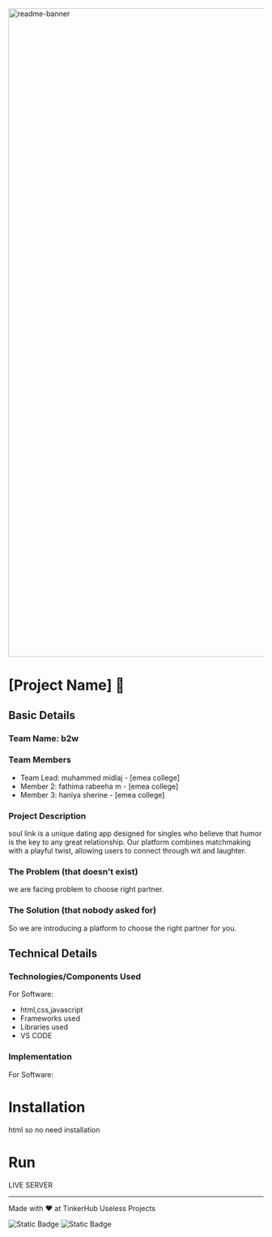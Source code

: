 <img width="1280" alt="readme-banner" src="https://github.com/user-attachments/assets/35332e92-44cb-425b-9dff-27bcf1023c6c">

# [Project Name] 🎯


## Basic Details
### Team Name: b2w


### Team Members
- Team Lead: muhammed midlaj - [emea college]
- Member 2: fathima rabeeha m - [emea college] 
- Member 3: haniya sherine - [emea college]

### Project Description
 soul link is a unique dating app designed for singles who believe that humor is the key to any great relationship. Our platform combines matchmaking with a playful twist, allowing users to connect through wit and laughter.

### The Problem (that doesn't exist)
we are facing problem to choose right partner. 

### The Solution (that nobody asked for)
So we are introducing a platform to choose the right partner for you.

## Technical Details
### Technologies/Components Used
For Software:
- html,css,javascript
- Frameworks used
- Libraries used
- VS CODE


### Implementation
For Software:
# Installation
html so no need installation

# Run
LIVE SERVER


---
Made with ❤️ at TinkerHub Useless Projects 

![Static Badge](https://img.shields.io/badge/TinkerHub-24?color=%23000000&link=https%3A%2F%2Fwww.tinkerhub.org%2F)
![Static Badge](https://img.shields.io/badge/UselessProject--24-24?link=https%3A%2F%2Fwww.tinkerhub.org%2Fevents%2FQ2Q1TQKX6Q%2FUseless%2520Projects)



